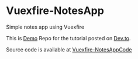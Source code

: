 # Vuexfire-NotesApp
Simple notes app using Vuexfire

This is [Demo](https://rajeshpeddalachugari.github.io/Vuexfire-NotesApp/) Repo for the tutorial posted on [Dev.to](https://dev.to/rajesh5522/how-to-use-vuexfire-vue-notes-applicaiton-e44).

Source code is available at [Vuexfire-NotesAppCode](https://github.com/rajeshpeddalachugari/Vuexfire-NotesAppCode)
